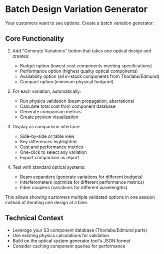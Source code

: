 # Batch Design Variation Generator

Your customers want to see options. Create a batch variation generator:

## Core Functionality

1. Add "Generate Variations" button that takes one optical design and creates:
   - Budget option (lowest cost components meeting specifications)
   - Performance option (highest quality optical components)
   - Availability option (all in-stock components from Thorlabs/Edmund)
   - Compact option (minimum physical footprint)

2. For each variation, automatically:
   - Run physics validation (beam propagation, aberrations)
   - Calculate total cost from component database
   - Generate comparison metrics
   - Create preview visualization

3. Display as comparison interface:
   - Side-by-side or table view
   - Key differences highlighted
   - Cost and performance metrics
   - One-click to select any variation
   - Export comparison as report

4. Test with standard optical systems:
   - Beam expanders (generate variations for different budgets)
   - Interferometers (optimize for different performance metrics)
   - Fiber couplers (variations for different wavelengths)

This allows showing customers multiple validated options in one session instead of iterating one design at a time.

## Technical Context
- Leverage your S3 component database (Thorlabs/Edmund parts)
- Use existing physics calculations for validation
- Build on the optical system generator tool's JSON format
- Consider caching component queries for performance